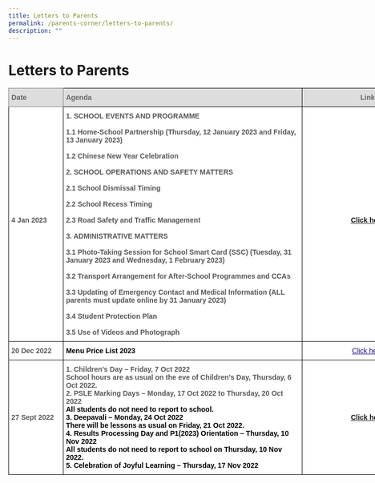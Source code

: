 ```yaml
---
title: Letters to Parents
permalink: /parents-corner/letters-to-parents/
description: ""
---
```

# Letters to Parents


<style type="text/css">
.tg  {border-collapse:collapse;border-spacing:0;}
.tg td{border-color:black;border-style:solid;border-width:1px;font-family:Arial, sans-serif;font-size:14px;
  overflow:hidden;padding:10px 5px;word-break:normal;}
.tg th{border-color:black;border-style:solid;border-width:1px;font-family:Arial, sans-serif;font-size:14px;
  font-weight:normal;overflow:hidden;padding:10px 5px;word-break:normal;}
.tg .tg-a4yv{background-color:#DDD;color:#666;font-weight:bold;text-align:center;vertical-align:top}
.tg .tg-e14l{background-color:#DDD;color:#666;font-weight:bold;text-align:left;vertical-align:top}
.tg .tg-ky7k{background-color:#DDD;border-color:inherit;color:#666;font-weight:bold;text-align:left;vertical-align:top}
.tg .tg-sna6{background-color:#FFF;color:#575756;font-weight:bold;text-align:left;vertical-align:top}
.tg .tg-0pyt{background-color:#FFF;color:#21088A;font-weight:bold;text-align:center;text-decoration:underline;vertical-align:top}
</style>
<table class="tg" style="undefined;table-layout: fixed; width: 848px">
<colgroup>
<col style="width: 109px">
<col style="width: 478px">
<col style="width: 261px">
</colgroup>
<thead>
  <tr>
    <th class="tg-ky7k">Date </th>
    <th class="tg-e14l">Agenda</th>
    <th class="tg-a4yv">Link</th>
  </tr>
</thead>
<tbody>
  <tr>
    <td class="tg-sna6"><br><br><br><br><br><br><br><br><br><br><br><br><br>4 Jan 2023 </td>
    <td class="tg-sna6">1. SCHOOL EVENTS AND PROGRAMME<br><br>1.1 Home-School Partnership (Thursday, 12 January 2023 and Friday, 13 January 2023)<br><br>1.2  Chinese New Year Celebration<br><br>2. SCHOOL OPERATIONS AND SAFETY MATTERS<br><br>2.1 School Dismissal Timing<br><br>2.2  School Recess Timing<br><br>2.3  Road Safety and Traffic Management<br><br>3. ADMINISTRATIVE MATTERS<br><br>3.1 Photo-Taking Session for School Smart Card (SSC) (Tuesday, 31 January 2023 and Wednesday, 1 February 2023)<br><br>3.2 Transport Arrangement for After-School Programmes and CCAs<br><br>3.3  Updating of Emergency Contact and Medical Information (ALL parents must update online by 31 January 2023)<br><br>3.4  Student Protection Plan<br><br>3.5  Use of Videos and Photograph </td>
    <td class="tg-0pyt"><br><br><br><br><br><br><br><br><br><br><br><br><br><a href="[(/files/Parents%20Corner/Letters%20to%20Parents/2023_001_Letter_to_Parents%20-%20Term%201%20Activities.pdf]()" target="_blank" rel="noopener noreferrer">Click here</a> <br></td>
  </tr>
  <tr>
    <td class="tg-sna6">20 Dec 2022 <br></td>
    <td class="tg-sna6"><span style="color:#000">Menu Price List 2023 </span> </td>
    <td class="tg-0pyt"><a href="[[](/files/Parents%20Corner/Letters%20to%20Parents/Menu%20Price%20List%202023%20(1).pdf)]()"><span style="font-weight:500;text-decoration:underline;color:#21088A">Click here</span></a>  </td>
  </tr>
  <tr>
    <td class="tg-sna6"><br><br><br><br><br><br>27 Sept 2022 </td>
    <td class="tg-sna6">1. Children’s Day – Friday, 7 Oct 2022<br>School hours are as usual on the eve of Children’s Day, Thursday, 6 Oct 2022.<br>2. PSLE Marking Days – Monday, 17 Oct 2022 to Thursday, 20 Oct 2022<br><span style="color:#000;background-color:initial">All students do not need to report to school.</span><br><span style="color:#000;background-color:initial">3. Deepavali – Monday, 24 Oct 2022</span><br><span style="color:#000;background-color:initial">There will be lessons as usual on Friday, 21 Oct 2022.</span><br><span style="color:#000;background-color:initial">4. Results Processing Day and P1(2023) Orientation – Thursday, 10 Nov 2022</span><br><span style="color:#000;background-color:initial">All students do not need to report to school on Thursday, 10 Nov 2022.</span><br><span style="color:#000;background-color:initial">5. Celebration of Joyful Learning – Thursday, 17 Nov 2022</span></td>
    <td class="tg-0pyt"><br><br><br><br><br><br><a href="[](/files/2022_088%20Letter%20to%20Parents%20Term%204.pdf)" target="_blank" rel="noopener noreferrer">Click here</a></td>
  </tr>
</tbody>
</table>